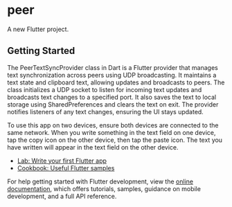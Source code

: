 # peer

A new Flutter project.

## Getting Started

The PeerTextSyncProvider class in Dart is a Flutter provider that manages text synchronization across peers using UDP broadcasting. It maintains a text state and clipboard text, allowing updates and broadcasts to peers. The class initializes a UDP socket to listen for incoming text updates and broadcasts text changes to a specified port. It also saves the text to local storage using SharedPreferences and clears the text on exit. The provider notifies listeners of any text changes, ensuring the UI stays updated.

To use this app on two devices, ensure both devices are connected to the same network. When you write something in the text field on one device, tap the copy icon on the other device, then tap the paste icon. The text you have written will appear in the text field on the other device.

- [Lab: Write your first Flutter app](https://docs.flutter.dev/get-started/codelab)
- [Cookbook: Useful Flutter samples](https://docs.flutter.dev/cookbook)

For help getting started with Flutter development, view the
[online documentation](https://docs.flutter.dev/), which offers tutorials,
samples, guidance on mobile development, and a full API reference.
